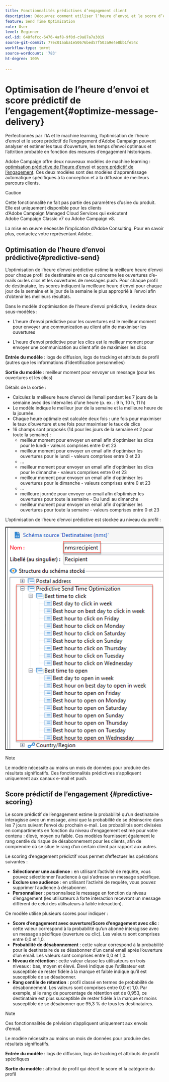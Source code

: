 ```yaml
---
title: Fonctionnalités prédictives d’engagement client
description: Découvrez comment utiliser l’heure d’envoi et le score d’engagement prédictifs
feature: Send Time Optimization
role: User
level: Beginner
exl-id: 648fefcc-6476-4af8-9f0d-c9a87a7a3019
source-git-commit: 77ec01aaba1e50676bed57f503a9e4e8bb1fe54c
workflow-type: tm+mt
source-wordcount: '783'
ht-degree: 100%

---
```


# Optimisation de l’heure d’envoi et score prédictif de l’engagement{#optimize-message-delivery}

Perfectionnés par l’IA et le machine learning, l’optimisation de l’heure d’envoi et le score prédictif de l’engagement d’Adobe Campaign peuvent analyser et estimer les taux d’ouverture, les temps d’envoi optimaux et l’attrition probable en fonction des mesures d’engagement historiques.

Adobe Campaign offre deux nouveaux modèles de machine learning : [optimisation prédictive de l’heure d’envoi](#predictive-send) et [score prédictif de l’engagement](#predictive-scoring). Ces deux modèles sont des modèles d’apprentissage automatique spécifiques à la conception et à la diffusion de meilleurs parcours clients.

>[!CAUTION]
>
>Cette fonctionnalité ne fait pas partie des paramètres d’usine du produit. Elle est uniquement disponible pour les clients d’Adobe Campaign Managed Cloud Services qui exécutent Adobe Campaign Classic v7 ou Adobe Campaign v8.
>
>La mise en œuvre nécessite l’implication d’Adobe Consulting. Pour en savoir plus, contactez votre représentant Adobe.
>


## Optimisation de l’heure d’envoi prédictive{#predictive-send}

L’optimisation de l’heure d’envoi prédictive estime la meilleure heure d’envoi pour chaque profil de destinataire en ce qui concerne les ouvertures d’e-mails ou les clics et les ouvertures de messages push. Pour chaque profil de destinataire, les scores indiquent la meilleure heure d’envoi pour chaque jour de la semaine et le jour de la semaine le plus approprié à l’envoi afin d’obtenir les meilleurs résultats.

Dans le modèle d’optimisation de l’heure d’envoi prédictive, il existe deux sous-modèles :

* L’heure d’envoi prédictive pour les ouvertures est le meilleur moment pour envoyer une communication au client afin de maximiser les ouvertures

* L’heure d’envoi prédictive pour les clics est le meilleur moment pour envoyer une communication au client afin de maximiser les clics


**Entrée du modèle** : logs de diffusion, logs de tracking et attributs de profil (autres que les informations d’identification personnelles)

**Sortie du modèle** : meilleur moment pour envoyer un message (pour les ouvertures et les clics)

Détails de la sortie :

* Calculez la meilleure heure d’envoi de l’email pendant les 7 jours de la semaine avec des intervalles d’une heure (p. ex. : 9 h, 10 h, 11 h)
* Le modèle indique le meilleur jour de la semaine et la meilleure heure de la journée.
* Chaque heure optimale est calculée deux fois : une fois pour maximiser le taux d’ouverture et une fois pour maximiser le taux de clics
* 16 champs sont proposés (14 pour les jours de la semaine et 2 pour toute la semaine) :
   * meilleur moment pour envoyer un email afin d’optimiser les clics pour le lundi - valeurs comprises entre 0 et 23
   * meilleur moment pour envoyer un email afin d’optimiser les ouvertures pour le lundi - valeurs comprises entre 0 et 23
   * ...
   * meilleur moment pour envoyer un email afin d’optimiser les clics pour le dimanche - valeurs comprises entre 0 et 23
   * meilleur moment pour envoyer un email afin d’optimiser les ouvertures pour le dimanche - valeurs comprises entre 0 et 23
   * ...
   * meilleure journée pour envoyer un email afin d’optimiser les ouvertures pour toute la semaine - Du lundi au dimanche
   * meilleur moment pour envoyer un email afin d’optimiser les ouvertures pour toute la semaine - valeurs comprises entre 0 et 23


L’optimisation de l’heure d’envoi prédictive est stockée au niveau du profil :

![](assets/sto-schema.png)


>[!NOTE]
>
>Le modèle nécessite au moins un mois de données pour produire des résultats significatifs. Ces fonctionnalités prédictives s’appliquent uniquement aux canaux e-mail et push.
>


## Score prédictif de l’engagement {#predictive-scoring}

Le score prédictif de l’engagement estime la probabilité qu’un destinataire interagisse avec un message, ainsi que la probabilité de se désinscrire dans les 7 jours suivant l’envoi du prochain e-mail. Les probabilités sont divisées en compartiments en fonction du niveau d’engagement estimé pour votre contenu : élevé, moyen ou faible. Ces modèles fournissent également le rang centile du risque de désabonnement pour les clients, afin de comprendre où se situe le rang d’un certain client par rapport aux autres.

Le scoring d’engagement prédictif vous permet d’effectuer les opérations suivantes :

* **Sélectionner une audience** : en utilisant l’activité de requête, vous pouvez sélectionner l’audience à qui s’adresse un message spécifique.
* **Exclure une audience** : en utilisant l’activité de requête, vous pouvez supprimer l’audience à désabonner.
* **Personnaliser** : personnalisez le message en fonction du niveau d’engagement (les utilisateurs à forte interaction recevront un message différent de celui des utilisateurs à faible interaction).

Ce modèle utilise plusieurs scores pour indiquer :

* **Score d’engagement avec ouverture/Score d’engagement avec clic** : cette valeur correspond à la probabilité qu’un abonné interagisse avec un message spécifique (ouverture ou clic). Les valeurs sont comprises entre 0,0 et 1,0.
* **Probabilité de désabonnement** : cette valeur correspond à la probabilité pour le destinataire de se désabonner d’un canal email après l’ouverture d’un email. Les valeurs sont comprises entre 0,0 et 1,0.
* **Niveau de rétention** : cette valeur classe les utilisateurs en trois niveaux : bas, moyen et élevé. Élevé indique que l’utilisateur est susceptible de rester fidèle à la marque et faible indique qu’il est susceptible de se désabonner.
* **Rang centile de rétention** : profil classé en termes de probabilité de désabonnement. Les valeurs sont comprises entre 0,0 et 1,0. Par exemple, si le rang de pourcentage de rétention est de 0,953, ce destinataire est plus susceptible de rester fidèle à la marque et moins susceptible de se désabonner que 95,3 % de tous les destinataires.

>[!NOTE]
>
>Ces fonctionnalités de prévision s’appliquent uniquement aux envois d’email.
>
>Le modèle nécessite au moins un mois de données pour produire des résultats significatifs.

**Entrée du modèle** : logs de diffusion, logs de tracking et attributs de profil spécifiques

**Sortie du modèle** : attribut de profil qui décrit le score et la catégorie du profil
